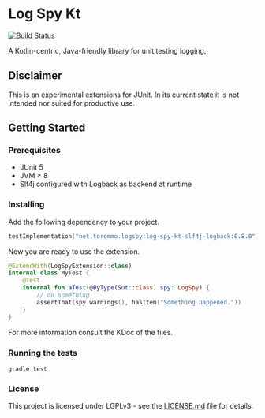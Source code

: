 # Log Spy Kt
[![Build Status](https://travis-ci.com/buchner/log-spy-kt-extension.svg?branch=master)](https://travis-ci.com/buchner/log-spy-kt-extension)

A Kotlin-centric, Java-friendly library for unit testing logging.

## Disclaimer
This is an experimental extensions for JUnit. In its current state it is not intended nor suited for productive use.

## Getting Started
### Prerequisites
- JUnit 5
- JVM ≥ 8
- Slf4j configured with Logback as backend at runtime

### Installing
Add the following dependency to your project.

```kotlin
testImplementation("net.torommo.logspy:log-spy-kt-slf4j-logback:0.8.0")
```

Now you are ready to use the extension.
```kotlin
@ExtendWith(LogSpyExtension::class)
internal class MyTest {
    @Test
    internal fun aTest(@ByType(Sut::class) spy: LogSpy) {
        // do something
        assertThat(spy.warnings(), hasItem("Something happened."))
    }
}
```
For more information consult the KDoc of the files.

### Running the tests
```shell script
gradle test
```

### License
This project is licensed under LGPLv3 - see the [LICENSE.md](LICENSE.md) file for details.